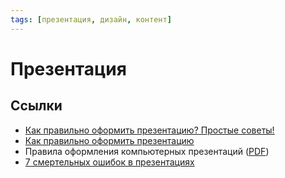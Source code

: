 ```yaml
---
tags: [презентация, дизайн, контент]
---
```

# Презентация



## Ссылки

* [Как правильно оформить презентацию? Простые советы!](http://it-uroki.ru/uroki/kak-pravilno-oformit-prezentaciyu.html)
* [Как правильно оформить презентацию](https://blog.calltouch.ru/kak-pravilno-oformit-prezentatsiyu/)
* Правила оформления компьютерных презентаций ([PDF](http://earth.spbu.ru/netcat_files/userfiles/education/oilgaz/Rekomendatsii_po_oformleniyu_prezentatsiy_NGD.pdf))
* [7 смертельных ошибок в презентациях](https://www.youtube.com/watch?v=u3iVsXRkk6A)